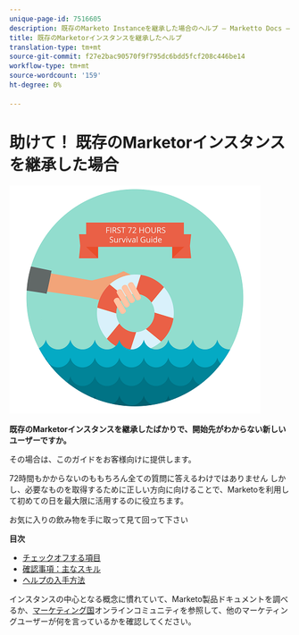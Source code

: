 ```yaml
---
unique-page-id: 7516605
description: 既存のMarketo Instanceを継承した場合のヘルプ — Marketto Docs — 製品ドキュメント
title: 既存のMarketorインスタンスを継承したヘルプ
translation-type: tm+mt
source-git-commit: f27e2bac90570f9f795dc6bdd5fcf208c446be14
workflow-type: tm+mt
source-wordcount: '159'
ht-degree: 0%

---
```



# 助けて！ 既存のMarketorインスタンスを継承した場合

![](assets/help-ive-inherited-an-existing-marketo-instance.png)

**既存のMarketorインスタンスを継承したばかりで、開始先がわからない新しいユーザーですか。**

その場合は、このガイドをお客様向けに提供します。

72時間もかからないのももちろん全ての質問に答えるわけではありません しかし、必要なものを取得するために正しい方向に向けることで、Marketoを利用して初めての日を最大限に活用するのに役立ちます。

お気に入りの飲み物を手に取って見て回って下さい

**目次**

* [チェックオフする項目](/help/marketo/getting-started/inheriting-a-marketo-instance/items-to-check-off.md)
* [確認事項：主なスキル](/help/marketo/getting-started/inheriting-a-marketo-instance/things-to-review-core-skills.md)
* [ヘルプの入手方法](/help/marketo/getting-started/inheriting-a-marketo-instance/ways-to-get-help.md)

インスタンスの中心となる概念に慣れていて、Marketo製品ドキュメントを調べるか、[マーケティング国](https://nation.marketo.com/)オンラインコミュニティを参照して、他のマーケティングユーザーが何を言っているかを確認してください。
